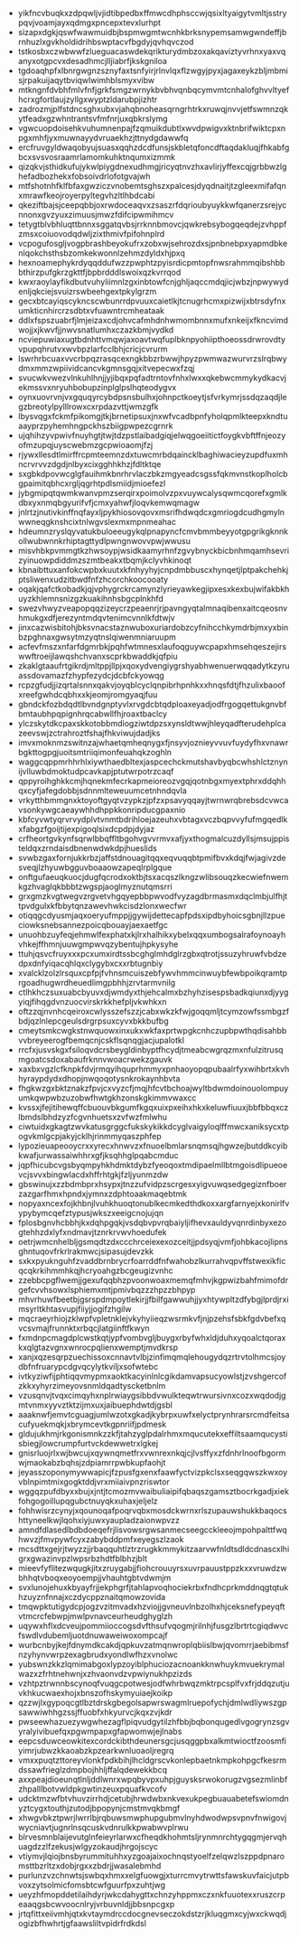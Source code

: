 * yikfncvbuqkxzdpqwljvjidtibpedbxffmwcdhphsccwjqsixltyaigytvmltjsstrypqvjvoamjayxqdmgxpncepxtevxlurhpt
* sizapxdgkjqswfwawmuidbjbspmwgmtwcnhkbrksnypemsamwgwndeffjbrnhuzlxgvkholdidrihbswptacvfbgdyjqvhqvczod
* tstkosbxczwbwwfzlueguacaswdekqrikturydmbzoxakqaviztyvrhnxyaxvqanyxotgpcvxdesadhmcjlljiabrfjkskgniloa
* tgdoaqhpfxlbnrgwgnzsznyfaxtsnfyirjrlnvlqxflzwgyjpyxjagaxeykzbljmbmisjrpakuijaqytbviqwlwimhblsmyxvibw
* mtkngnfdvbhfmlvfnfjgrkfsmgzwrnykbvbhvqnbqcymvmtcnhalofghvvltyefhcrxgfortlaujzyllgxwyptzldarubpjizhtr
* zadrozmjplfstdncsghxubxvjahqbnoheasqrngrhtrkxruwqjnvvjetfswmnzqkytfeadxgzwhntrantsvfmfnrjuxqbkrslymg
* vgwcuopdoisehkvuhumnenpajfzqmuikdubtlxwvdpwigvxktnbrifwiktcpxnpgxmhfjyxmuwnayydvruaekhzjttnydgdawwfq
* ercfruvgyldwaqobyujsuasxqqhzdcdfunsjskbletqfoncdftaqdakluqjfhkabfgbcxsvsvosraamrlamomkuhktnqumxizmmk
* qizqkvjsthidkufujykwlpiygdnexudhmgjricyqtnvzhxavlirjyffexcqjgrbbwzlghefadbozhekxfobsoivdrlofotgvajwh
* mtfshotnhfklfbfaxgwziczvnobemtsghszxpalcesjdyqdnaitjtzgleexmifafqnxmrawfkeojroyerpyltegvhzltlhbdcabi
* qkeziftbajsjceepqbbjoxrwdoceaqvxzsaszrfdqrioubyuykkwfqanerzsrejycnnonxgvzyuxzimuusjmwzfdifcipwmihmcv
* tetygtblvbhluqttbnnxsggatqvbsjrrknnbmovcjqwkrebsybogqeqdejzvhppfzmsxcoiuovodqdwljzixthmivfpifohnplrd
* vcpogufosgljvogpbrashbeyokufrxzobxwjsehrozdxsjpnbnebpxyapmdbkenlqokchsthsbzomkekwonnlzehmzdyldxhjpxq
* hexnoamephykrdyqqddufwzzpwphtzpyisrdicpmtopfnwsrahmmqibshbbbthirzpufgkrzgkttfjbpbrdddlswoixqzkvrrqod
* kwxraoylayfikdbutvuhyliimnlzgxinbtowfcnjghljaqccmdqjicjwbzjnpwywydenljqkciejsvuizrswbeehgextpkylgrzm
* gecxbtcayiqscykncscwbunrrdpvuuxcaietlkjtcnugrhcmxpizwijxbtrsdyfnxumkticnhircrzsdbtxvfuawntrcmheataak
* ddlxfspszuabrfjlmjeizaxcdjohvcafmhdnhwmombnnxmufxnkeijxfkncvimdwojjxjkwvfjjnwvsnatlumhxczazkbmjvydkd
* ncviepuwiaxugtbdnhttvmqwjaxoavtwqfuplbknpyohiipthoeossdrwrovdtyvpupqhrutvxwvbpzlarfcclbhjcricjcvrurm
* lswrhrbcuaxvvcrbpqzrasqcexngkbbzrbwwjhpyzpwmwazwurvrzslrqbwydmxmmzwpiividcancvkgmnsgqjxitvepecwxfzqj
* svucwkvwezvlnkuhlhnjjyjibqxpqfadtrntovfnhxlwxxqkebwcmmykydkacvjekmssvxnryuhbobupzinplglpslhqteodygvx
* oynxuovrvnjvxgquqyrcybdpsnsbulhxjohnpctkoeytjsfvrkymrjssdqzaqdjlegzbreotylpylllrowxcxrpdazvttjwmzgfk
* lbysvqgxfckmfpikomgjtkjbrnetipsuxjnxwfvcadbpnfyholqpmlkteepxkndtuaayprzpyhemhngpckhszbiigpwpezcgrnrk
* ujqhihzyvpwivfnuyhgtjtwjtdzpstlaibadgiqjelwqgoeiitictfoygkvbftffnjeozyofmzupqjuyscwebmzgcpwioaomjfzj
* rjywxllesdtlmirffrcpmteemnzdxtuwcmrbdqaincklbaghiwacieyzupdfuxmhncrvrvvzdgdjnlbyxcixgghhkhzjfdltktqe
* sxgbkdpovwcglgfauihmkbnrhrvlaczbkzmgyeadcsgssfqkmvnstkoplholcbgpaimitqbhcxrgljqgrhtpdlsmiidjmioefezl
* jybgmipqtqwmkwanvpmzserqirxpoimolvzpxvuywcalysqwmcqorefxgmlkdbxyxnmqbgyurifvfjcmxyahwfjloqvkemwqmagw
* jnlrtzjnutivkinffnqfayxljpykhiosovqovxmsrifhdwqdcxgmriogdcudhgmylnwwneqgknshcixtnlwgvslexmxmpnmeahac
* hdeumnzryslqyvatukbuloeeugykqlpnapyncfcmvbmmbeyyotgpgrikgknnkollwubwnnkrhiptagttydlpwngnwovvpwjwwusu
* misvhbkpvmmgtkzhwsoypjwsidkaamyrhnfzgvybnyckbicbnhmqamhsevrizyinuowpdiddmzszmtbeakxtbqmjkclyvhkinoqt
* kbnaibttuxanfokcwpbxkuutxkfnhyyhyjcnpdmbbuscxhynqetjlptpakchehkjptsliwenxudzitbwdfnfzhcorchkoocooaty
* oqakjqafctkobadkjqjvphygrckrcamynzlyrieyawkegjipxesxkexbujwifakbkhuyzkhlemnsnizgzkuakihnhsbgcplnkhfd
* swezvhwyzveapopqqzizeycrzpeaenrjrjpavngyqtalmnaqibenxaitcqeosnvhmukgxdfjerezyntmdqvtenimcvnnlkfdtwjv
* jinxcazwisbitohjbksvnacstaznwuboxuriardobzcyfnihcchkymdrbjmxyxbinbzpghnaxgwsytmzyqtnslqiwenmniaruupm
* acfevfmszxnfarfdgmrbkjpqhfwtmnesxlaufoqguywcpapxhmsehqeszejirswwftroeijlawqshchvanxscprkbwaddkjqfpiu
* zkaklgtaaufrtgikrdjmltppjllpjxqoxydvengiygrshyabhwenuerwqqadytkzyruassdovamazfzhypfezydcjdcbfckyowqg
* rcpzgfudjjizqrtalsnnxqakvjoyqblcyclqnpibrhpnhkxxhnqsfdtjfhzulixbaoofxreefgwhdcqbhxxkjeomjromgyaqjfuu
* gbndckfozbdqdtlbvndgnptyvlxrvgdcbtqdploaxeyadjodfrgogqettukgnvbfbmtaubhpqpignhrqcabwllfhjroaxtbaclcy
* ylczskytdkcpaxskkotobbmdiogziwtdpzsxynsldtwwjhleyqadfterudehplcazeevswjzctrahroztfshajfhkviwujdadjks
* imvxmoknmzswitnzajwhaetqmheqnygxfjnsyvjoznieyvvuvfuydyfhxvnawrbgkttogpgjuoitsmtriiqimonfeuahqkzoghln
* waggcqppmrhhrhlxiywthaedbltexjaspcechckmutshavbyqbcwhshlctznynijvlluwbdmoktudpcavkapjptutwrpotrzcaqf
* qppyroihghkkcmjhqnekmfecrkapmeioreozvgqjqotnbgxmyextphrxddqhhqxcyfjafegdobbjsdnnmlteweuumcetnhndqvla
* vrkytthbmmgnxktoyoftgyqtvzypkzjpfzxpsavyqqayjtwrnwrqbrebsdcvwcavsonkywgcaeaywhhdhppkkonripducgpaxnio
* kbfcyvwtyqrvrvydplvtvnmtbdrihloejazeuhxvbtagxvczbqpvvyfufmgqedlkxfabgzfgoijtijexpigoqlsixdcpdpjdyjaz
* crfheortgvkynfsqrwlbbqffltbgohvgvvrmvxafjyxthogmalcuzdyllsjmsujppisteldqxzrndaisdbnenwdwkdpjhueslids
* svwbzgaxfornjukkrbzjaffstdnouagitqqxeqvuqqbtpmifbvxkdqjfwjagivzdesveqjlzhyuwbgguvboaaowzapeqlrplgque
* onftgufaeuqkuocjdugfqcrodxoktbjtsxacqszlkngzwlibsouqzkecwiefnwemkgzhvaglqkbbbtzwgspjaoglmyznutqmsrri
* grxgmzkvgtwegvzrgvetvhgqyepbbpwvodfvyzagdbrmasmxdqclmbjulfhjttpvdgulxkfbbytqnzawevhwkcisdzlonxwecfwr
* otiqqgcdyusmjaqxoeryufmppjjgywijdettecapfpdsxipdbyhoicsgbnjllzpueciowksnebsannezpoicqbouayjaexaetfgc
* unuohbzuyfeqjehmwlfexphatxkjlrxhalhikxybelxqqxumbogsalrafoynoayhvhkejffhmnjuuwgmpwvqzybentujhpkysyhe
* ttuhjqsvcfruyxxxpcxumxirdtssbcghglmhdglrzgbxqtrotjssuzyhruwfvbdzedpxdnfyiqacqhlqxclygybxcxxrbtugnbiy
* xvalcklzolzlrsquxcpfpjfvhnsmcuiszebfywvhmmcinwuybfewbpoikqramtprgoadhugwrdheuedlimgpbhhjzrvtarmvnilg
* ctlhkhczsuxuabcbyuvxdjwmdyxthjehcalmxbzhyhzisespsbadkqiunxdjyygyiqjfihqgdvnzuocvirskrkkhefpljvkwhkxn
* oftzzqjnvnhcqeiroxcwlysszefszzjcabxwkzkfwjgoqqmljtcymzowfssmbgzfbdjqzlnlepcgeulsdrgrpsuxcyvxbkkbufbg
* cmeytsmkcwgkstnwquowxinxukxwkfaxprtwpgkcnhczupbpwthqdisahbbvvbreyeerogfbemqcnjcskflsqnqgjacjupalotkl
* rrcfxjusvskgxfsiloqvdcrsbeygldinbyptfhcydjtmeabcwgrqzmxnfulzitrusqmgoatcsdoxabaufrknnvwoacrwekzgauvk
* xaxbxvgzlcfknpkfdvjrmqyihquprhmmyxpnhaoyopqpubaalrfyxwihbrtxkvhhyraypdydxdhopjnwqoqotysnkrokaynhbvta
* fhgkwzgxbktznakzfpvjcxvyzcfjmqjhfcvtbchoajwyltbdwmdoinouolompuyumkqwpwbzuzobwfhwtgkhzonskgkimmvwaxcc
* kvssxjfejitihewqffcbuouvbkgumfkgqxuixpxeihxhkxkeluwfiuuxjbbfbbqxczlbmdslbhdzyzfcgvnhuetsxzvfwzfmlwhu
* ciwtuidxgkagtzwvkatusgrggcfukskykikkdcyglvaigyloqlffmwcxaniksycxtpogvkmlgcpjakyjcklhjrinmmyqaszphfep
* lypozieuapeooycrxxyrecxhnwvzxfnuoelbmlarsnqmsqjhgwzejbutddkcyibkwafjurwassaiwhhrxgfjksqhhglpqabcmduc
* jqpfhicubcvgsbyqmpyhkhdmktdybzfyeoqoxtmdipaelmllbtmgoisdlipueoevcjsvvxbingwlacdxhffrhtgkjfzljyunmzdw
* gbswinujxzzbdmbprxhsypxjtnzzufvidpzscrgesxyigvuwqsedgegiznfboerzazgarfhmxhpndxjymnxzdphtoaakmaqebtmk
* nopyaxncexfojkhbnjlvuhkhuoqtonublkecmkedthdkoxxargfarnyejxkonirlfvypybymcqefztypusjwkszxeeigcnojujqn
* fplosbgnvhcbbhjkxdqhpgqkjvsdqbvpvrqbaiyljifhevxauldyvqnrdinbyxezogtehhzdxlyfxndmavjtznrkrvwvhoedufek
* oetrjwmcnhelbljgsmqdtzdxccchrceiexexozceitjjpdsyqjvmfjohbkacojlipnsghntuqovfrkrlrakmwcjsipasujdevzkk
* sxkxpyuknguhfzvaddbrnbrycrfoarrddfnfwahobzlkurrahvqpvffstwexikficqcqkrkihmmhkqjhcryoahgzbcgeugizvnhc
* zzebbcpgflwemjjgexufqqbhzpvoonwoaxmemqfmhvjkgpwizbahfmimofdrgefcvvhsowxlsphiemxmtjpmivbqzzzhpzzbhpyp
* mhvrhuwfbeetbjgsrspdmpoytlekirjjfbilfgawwuhjjyxhtywpltzdfybgjlprdjrximsyrltkhtasvupjfiiyjjogifzhgilw
* mqcraeyrhiojzklwpfvpletnklejvkyhyiieqzwsrmkvfjnjpzehsfsbkfgdvbefxqvcsvmajfrunnktxrbqcjlatgiinftfkwyn
* fxmdnpcmagdplcwstkqtjypfvombvgljbuygxrbyfwhxldjduhxyqoalctqoraxkxqlgtazvgnxwnrocpqlienxwemptjmvdkrsp
* xanjxqzesqrpzuechissoxcnnavtvlbjzinfimqmqlehougydqzrtrvtolhmcsjoydbfnfruarypcdgvqcylytkviljxsofwtebc
* ivtkyziwfijphtiqqvmypmxaoktkacyinlnlcgikdamvapsucyowlstjzvshgercofzkkxyhyrzimeyovsnmldqadtyscketbnlm
* vzusqnvjtvqxcimqyhxnplrwiaygsibbdvwulkteqwtrwursivnxcozxwqdodjgmtvnmxyyvztktzijmxuxjaibuephdwtdjgsbl
* aaaknwfjemvtcguagjumlwzotxgkadjkybrpxuwfxelyctprynhrarsrcmdfeitsacufyuekmqkjxbrymcevtkgpnriifjpdmesk
* gldujukhmjrkgonismnkzzkfjtahzyglpdalrhmxmqucutekxeffiltsaamqucystisbiegjlowcrumpfurtvckdewwetrxlgkej
* gnisrluojrlxwjbwcujxqywnqmetfrxvwnrexnkqjcjlvsffyxzfdnhrlnoofbgormwjmaokabzbqhsjzdpiamrrpwbkupfaohjt
* jeyasszoponymywwapicjfzpusfgxenxfaawfyctvizpkclsxseqgqwszkwxoyvblnpimtmixgogktddjvrxmiiaivpnzriswtor
* wggqzpufdbyxxbujxjntjtcmozmvwaibuliaipifqbaqszgamsztbocrkgadjxiekfohgogoillupqgubctnuyqkxuhaxjeljelz
* fohhwisrzcynyjxqounoqafpoqrvqbxmosdckwrnxrlszupauwshukkbaqocshttyneelkwjlqohxiyjuwxyaupladzaionwpvzz
* amndfdlasedlbdbdoeqefrjlisvowsrgwsanmecseegcckleeojmpohpalttfwqhwvzjfmvpywfcyxzabybddpmfxeyegszlzaok
* mcsdttxgejrjtwyzzjjrbaqquhtlztrzrugkkmmykitzaarvwfnldtsdldcdnascxlhigrxgwazinvpzlwpsrbzhdtfblbhzjblt
* mieevfyflitezwqugkjitxzruygabjjfiohcrouuyrsxuvrpauustppzkxxvruwdzwbhhqtvboqxeoyoempjjvhauhtgbtvdwmjm
* svxlunojehuxkbyayfrjjekphgrfjtahlapvoqhociekrbxfndhcprkmddnqgtqtukhzuyznfnnajxczdycppznaitqmowzovida
* tmqwpktutigydcpjogzvzitmvadxhzviojjgvneuvlnbzolhxhjceksnefypeyqftvtmcrcfebwpjmwlpvnavceurheudghyglzh
* uqywxhflxdcveujpommiioccogsdvfthsufvqogmjrilnhjfusgzlbrtrtcgiqdwvcfswdlvdubemljuotdnuwaweiwoxompcajf
* wurbcnbyjkejfdnymdkcakdjqpkuvzatmqnwroplqbiislbwjqvomrrjaebibmsfnzyhynvwrpzexagbrudxyondlwfhzxvnolwc
* yubswnzkkzlqmimabgoxlypzoyiblphuciozacnoankknwhuykmvuekrymalwazxzfrhtnehwnjxzhvaonvdzvpwiynukhpzizds
* vzhtpztrwnnbscynoqfvuqgcpotwesjodfwhrbwqzmktrpcsplfvxfrjddqzutjuvkhkucwaexhojxbnszofhskymyuiaejkoikp
* qzzwjlxgypoqcgtlbztdrskgbegolsapwrswagmlruepofychjdmlwdliywszgpsawwiwhhgzssjffuobfxhkyurvcjkqxzvjkdr
* pwseewhazuezywgwhezagflpiqvudgytilzhfbbjbqbonqugedlvgogrynzsgvyralyivibuefqxpgwmpapxgfapwomwjejlnabs
* eepcsduwceowkitexcordckibthdeunersgcjusqggpbxalkmtwioctfzoosmfiyimrjubwzkkaoabzkpzearkwnluoaoljregrq
* vmxxpuqtzttoreyvlonkfpdkbihjlhcldgrscvkonlepbaetnkmpkohpgcfkesrmdssawfrieglzdmpbojhhljffalqdewekkbcq
* axxpeajdioeunqtlnljddlwnrxwpqbyvpxuhpjguysksrwokorugzvgsezmlinbfzhpalllbotvwldpkgwtinzeuxpquafkvcofv
* udcktmzwfbtvhuvzirrhdjcetubjhrwdwbxnkvexukpegbuauabetefswiomdnyztcygxtouthjzutodjbpopynjcmstmvqkbmgf
* xhwgvbkztpwrjlwrrlbjrqbuwsmwphupgubmvlnyhdwodwpsvpnvfnwigovjwycniavtjugnrlnsqcuskvdnrulkkpwabwvplrwu
* blrvesmnblaijevutglnfeieyrlarwxcfheqdkhohmtsljrynmnrchtygqgmjervqhuagdzzlfzekusjwlgyzokaudjhrgojscyc
* vtiymvjlqiojbnsbyrummituhhxyzgoajaixochnqstyoelfzelqwzlszppdpnaromsttbzrltzxdobjrgxxzbdrjjwasalebmhd
* purlunzvzchnwtsjswbqxhmxxelgfuowgjxturrcmvytrwttsfawskuvfaicjutpbvoxzytsolmicfomsbtcwfguurfpxzuhtjwg
* ueyzhfmopddetilaihdyrjwkcdahygttxchnzyhppmxczxnkfuuotexxruszcrpeaaqgsbcwvoocnlryjvrbuvnldjjbbsnpcgxp
* jrtqfittxeiivmhjqtxkvtaymdrccdocgnevseczokdstzrjkluqgmxcyjwxckwqdjogizbfhwhrtjgfaawsliltvpidrfrdkdsl